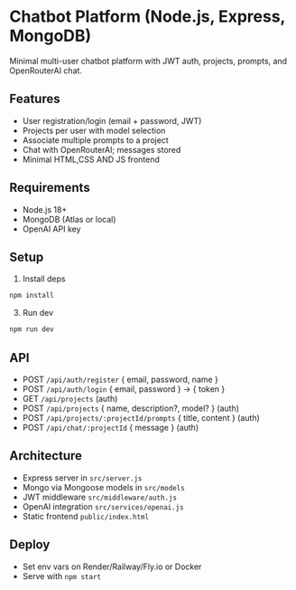 Chatbot Platform (Node.js, Express, MongoDB)
===========================================

Minimal multi-user chatbot platform with JWT auth, projects, prompts, and OpenRouterAI chat.

Features
--------
- User registration/login (email + password, JWT)
- Projects per user with model selection
- Associate multiple prompts to a project
- Chat with OpenRouterAI; messages stored
- Minimal HTML,CSS AND JS frontend

Requirements
------------
- Node.js 18+
- MongoDB (Atlas or local)
- OpenAI API key

Setup
-----
1. Install deps
```bash
npm install
```

3. Run dev
```bash
npm run dev
```

API
---
- POST `/api/auth/register` { email, password, name }
- POST `/api/auth/login` { email, password } -> { token }
- GET `/api/projects` (auth)
- POST `/api/projects` { name, description?, model? } (auth)
- POST `/api/projects/:projectId/prompts` { title, content } (auth)
- POST `/api/chat/:projectId` { message } (auth)

Architecture
------------
- Express server in `src/server.js`
- Mongo via Mongoose models in `src/models`
- JWT middleware `src/middleware/auth.js`
- OpenAI integration `src/services/openai.js`
- Static frontend `public/index.html`

Deploy
------
- Set env vars on Render/Railway/Fly.io or Docker
- Serve with `npm start`


